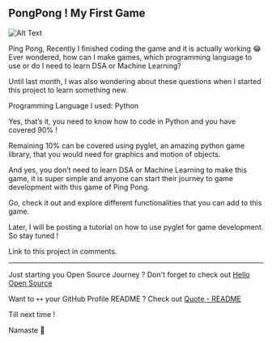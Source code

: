 ## PongPong ! My First Game

![Alt Text](https://cdn.hashnode.com/res/hashnode/image/upload/v1605098573199/cxYVZ9BCq.gif)

Ping Pong, Recently I finished coding the game and it is actually working 😂
Ever wondered, how can I make games, which programming language to use or do I need to learn DSA or Machine Learning?

Until last month, I was also wondering about these questions when I started this project to learn something new.

Programming Language I used: Python

Yes, that’s it, you need to know how to code in Python and you have covered 90% !

Remaining 10% can be covered using pyglet, an amazing python game library, that you would need for graphics and motion of objects.

And yes, you don’t need to learn DSA or Machine Learning to make this game, it is super simple and anyone can start their journey to game development with this game of Ping Pong.

Go, check it out and explore different functionalities that you can add to this game.

Later, I will be posting a tutorial on how to use pyglet for game development. So stay tuned !

Link to this project in comments.

---

Just starting you Open Source Journey ? Don't forget to check out [Hello Open Source](https://github.com/siddharth2016/hello-open-source)

Want to `++` your GitHub Profile README ? Check out [Quote - README](https://github.com/marketplace/actions/quote-readme)

Till next time !

Namaste 🙏